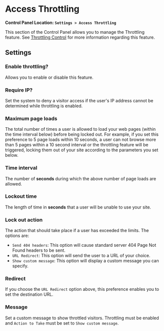 <!--
    This source file is part of the open source project
    ExpressionEngine User Guide (https://github.com/ExpressionEngine/ExpressionEngine-User-Guide)

    @link      https://expressionengine.com/
    @copyright Copyright (c) 2003-2020, Packet Tide, LLC (https://packettide.com)
    @license   https://expressionengine.com/license Licensed under Apache License, Version 2.0
-->

# Access Throttling

**Control Panel Location: `Settings > Access Throttling`**

This section of the Control Panel allows you to manage the Throttling feature. See [Throttling Control](optimization/throttling.md) for more information regarding this feature.

## Settings

### Enable throttling?

Allows you to enable or disable this feature.

### Require IP?

Set the system to deny a visitor access if the user's IP address cannot be determined while throttling is enabled.

### Maximum page loads

The total number of times a user is allowed to load your web pages (within the time interval below) before being locked out. For example, if you set this preference to 5 page loads within 10 seconds, a user can not browse more than 5 pages within a 10 second interval or the throttling feature will be triggered, locking them out of your site according to the parameters you set below.

### Time interval

The number of **seconds** during which the above number of page loads are allowed.

### Lockout time

The length of time in **seconds** that a user will be unable to use your site.

### Lock out action

The action that should take place if a user has exceeded the limits. The options are:

- `Send 404 headers`: This option will cause standard server 404 Page Not Found headers to be sent.
- `URL Redirect`: This option will send the user to a URL of your choice.
- `Show custom message`: This option will display a custom message you can specify.

### Redirect

If you choose the `URL Redirect` option above, this preference enables you to set the destination URL.

### Message

Set a custom message to show throttled visitors. Throttling must be enabled and `Action to Take` must be set to `Show custom message`.
